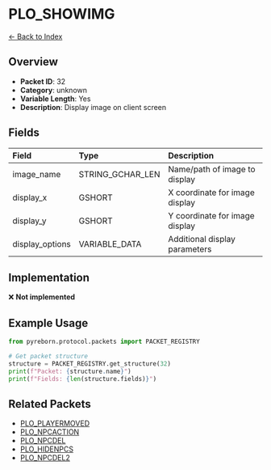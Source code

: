 # PLO_SHOWIMG

[← Back to Index](../index.md)

## Overview

- **Packet ID**: 32
- **Category**: unknown
- **Variable Length**: Yes
- **Description**: Display image on client screen

## Fields

| Field | Type | Description |
|:------|:-----|:------------|
| image_name | STRING_GCHAR_LEN | Name/path of image to display |
| display_x | GSHORT | X coordinate for image display |
| display_y | GSHORT | Y coordinate for image display |
| display_options | VARIABLE_DATA | Additional display parameters |

## Implementation

❌ **Not implemented**

## Example Usage

```python
from pyreborn.protocol.packets import PACKET_REGISTRY

# Get packet structure
structure = PACKET_REGISTRY.get_structure(32)
print(f"Packet: {structure.name}")
print(f"Fields: {len(structure.fields)}")
```

## Related Packets

- [PLO_PLAYERMOVED](PLO_PLAYERMOVED.md)
- [PLO_NPCACTION](PLO_NPCACTION.md)
- [PLO_NPCDEL](PLO_NPCDEL.md)
- [PLO_HIDENPCS](PLO_HIDENPCS.md)
- [PLO_NPCDEL2](PLO_NPCDEL2.md)
